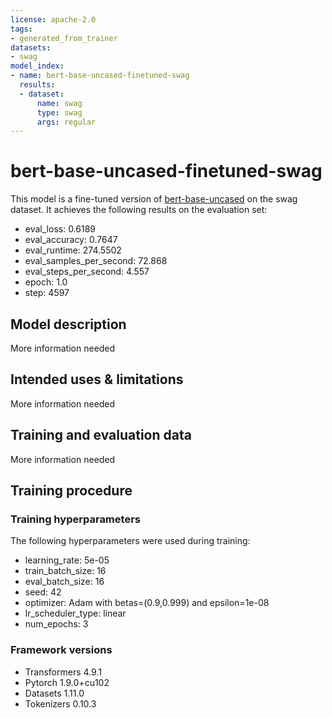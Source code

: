 ```yaml
---
license: apache-2.0
tags:
- generated_from_trainer
datasets:
- swag
model_index:
- name: bert-base-uncased-finetuned-swag
  results:
  - dataset:
      name: swag
      type: swag
      args: regular
---
```


<!-- This model card has been generated automatically according to the information the Trainer had access to. You
should probably proofread and complete it, then remove this comment. -->

# bert-base-uncased-finetuned-swag

This model is a fine-tuned version of [bert-base-uncased](https://huggingface.co/bert-base-uncased) on the swag dataset.
It achieves the following results on the evaluation set:
- eval_loss: 0.6189
- eval_accuracy: 0.7647
- eval_runtime: 274.5502
- eval_samples_per_second: 72.868
- eval_steps_per_second: 4.557
- epoch: 1.0
- step: 4597

## Model description

More information needed

## Intended uses & limitations

More information needed

## Training and evaluation data

More information needed

## Training procedure

### Training hyperparameters

The following hyperparameters were used during training:
- learning_rate: 5e-05
- train_batch_size: 16
- eval_batch_size: 16
- seed: 42
- optimizer: Adam with betas=(0.9,0.999) and epsilon=1e-08
- lr_scheduler_type: linear
- num_epochs: 3

### Framework versions

- Transformers 4.9.1
- Pytorch 1.9.0+cu102
- Datasets 1.11.0
- Tokenizers 0.10.3
